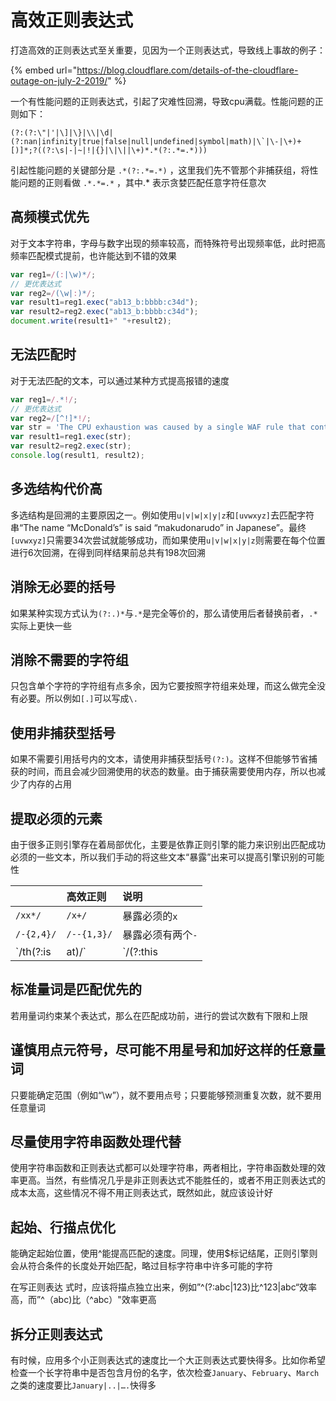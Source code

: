 # 高效正则表达式

打造高效的正则表达式至关重要，见因为一个正则表达式，导致线上事故的例子：

{% embed url="https://blog.cloudflare.com/details-of-the-cloudflare-outage-on-july-2-2019/" %}

一个有性能问题的正则表达式，引起了灾难性回溯，导致cpu满载。性能问题的正则如下：

```text
(?:(?:\"|'|\]|\}|\\|\d|(?:nan|infinity|true|false|null|undefined|symbol|math)|\`|\-|\+)+[)]*;?((?:\s|-|~|!|{}|\|\||\+)*.*(?:.*=.*)))
```

 引起性能问题的关键部分是 `.*(?:.*=.*)` ，这里我们先不管那个非捕获组，将性能问题的正则看做 `.*.*=.*` ，其中.\* 表示贪婪匹配任意字符任意次

## 高频模式优先

对于文本字符串，字母与数字出现的频率较高，而特殊符号出现频率低，此时把高频率匹配模式提前，也许能达到不错的效果

```javascript
var reg1=/(:|\w)*/;
// 更优表达式
var reg2=/(\w|:)*/;
var result1=reg1.exec("ab13_b:bbbb:c34d");
var result2=reg2.exec("ab13_b:bbbb:c34d");
document.write(result1+" "+result2);
```

## **无法匹配时**

对于无法匹配的文本，可以通过某种方式提高报错的速度

```javascript
var reg1=/.*!/;
// 更优表达式
var reg2=/[^!]*!/;
var str = 'The CPU exhaustion was caused by a single WAF rule that contained a poorly written regular expression that ended up creating excessive backtracking';
var result1=reg1.exec(str);
var result2=reg2.exec(str);
console.log(result1, result2);
```

## **多选结构代价高**

多选结构是回溯的主要原因之一。例如使用`u|v|w|x|y|z`和`[uvwxyz]`去匹配字符串“The name “McDonald’s” is said “makudonarudo” in Japanese”。最终`[uvwxyz]`只需要34次尝试就能够成功，而如果使用`u|v|w|x|y|z`则需要在每个位置进行6次回溯，在得到同样结果前总共有198次回溯

## **消除无必要的括号**

如果某种实现方式认为`(?:.)*`与`.*`是完全等价的，那么请使用后者替换前者，`.*`实际上更快一些

## **消除不需要的字符组**

只包含单个字符的字符组有点多余，因为它要按照字符组来处理，而这么做完全没有必要。所以例如`[.]`可以写成`\.`

## **使用非捕获型括号**

如果不需要引用括号内的文本，请使用非捕获型括号`(?:)`。这样不但能够节省捕获的时间，而且会减少回溯使用的状态的数量。由于捕获需要使用内存，所以也减少了内存的占用

## **提取必须的元素**

由于很多正则引擎存在着局部优化，主要是依靠正则引擎的能力来识别出匹配成功必须的一些文本，所以我们手动的将这些文本“暴露”出来可以提高引擎识别的可能性

|  | 高效正则 | 说明 |
| :--- | :--- | :--- |
| `/xx*/` | `/x+/` | 暴露必须的`x` |
| `/-{2,4}/` | `/--{1,3}/` | 暴露必须有两个`-` |
| `/th(?:is|at)/` | `/(?:this|that)/` | 暴露必须的`th` |

## **标准量词是匹配优先的**

若用量词约束某个表达式，那么在匹配成功前，进行的尝试次数有下限和上限

## **谨慎用点元符号，尽可能不用星号和加好这样的任意量词**

只要能确定范围（例如“\w”），就不要用点号；只要能够预测重复次数，就不要用任意量词

## **尽量使用字符串函数处理代替**

使用字符串函数和正则表达式都可以处理字符串，两者相比，字符串函数处理的效率更高。当然，有些情况几乎是非正则表达式不能胜任的，或者不用正则表达式的成本太高，这些情况不得不用正则表达式，既然如此，就应该设计好

## **起始、行描点优化**

能确定起始位置，使用^能提高匹配的速度。同理，使用$标记结尾，正则引擎则会从符合条件的长度处开始匹配，略过目标字符串中许多可能的字符

在写正则表达 式时，应该将描点独立出来，例如”^\(?:abc\|123\)比^123\|abc“效率高，而”^（abc\)比（^abc）"效率更高

##  **拆分正则表达式**

有时候，应用多个小正则表达式的速度比一个大正则表达式要快得多。比如你希望检查一个长字符串中是否包含月份的名字，依次检查`January`、`February`、`March`之类的速度要比`January|..|….`快得多

